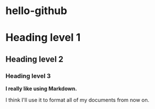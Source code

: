 # hello-github

# Heading level 1

## Heading level 2

### Heading level 3

__I really like using Markdown.__

I think I'll use it to format all of my documents from now on.
